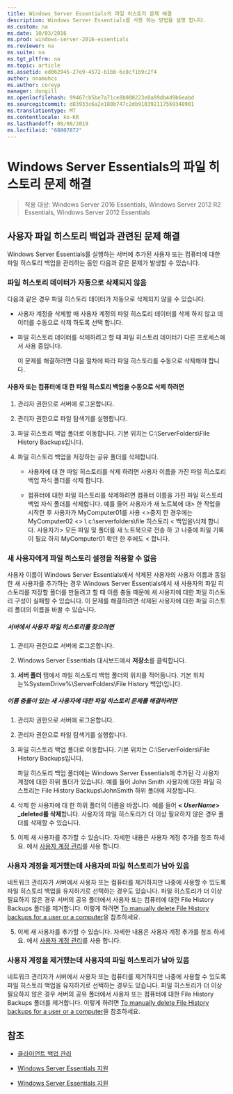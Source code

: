 ```yaml
---
title: Windows Server Essentials의 파일 히스토리 문제 해결
description: Windows Server Essentials를 사용 하는 방법을 설명 합니다.
ms.custom: na
ms.date: 10/03/2016
ms.prod: windows-server-2016-essentials
ms.reviewer: na
ms.suite: na
ms.tgt_pltfrm: na
ms.topic: article
ms.assetid: ed062945-27e9-4572-b1bb-6c8cf1b9c2f4
author: nnamuhcs
ms.author: coreyp
manager: dongill
ms.openlocfilehash: 99467cb5be7a71ce8b080223e8a89db4d9b6eabd
ms.sourcegitcommit: d83933c6a2e180b747c2db910392117569348901
ms.translationtype: MT
ms.contentlocale: ko-KR
ms.lasthandoff: 08/06/2019
ms.locfileid: "68807872"
---
```

# <a name="troubleshoot-file-history-in-windows-server-essentials"></a>Windows Server Essentials의 파일 히스토리 문제 해결

>적용 대상: Windows Server 2016 Essentials, Windows Server 2012 R2 Essentials, Windows Server 2012 Essentials 
  
## <a name="troubleshoot-issues-with-user-file-history-backups"></a>사용자 파일 히스토리 백업과 관련된 문제 해결  
 Windows Server Essentials를 실행하는 서버에 추가된 사용자 또는 컴퓨터에 대한 파일 히스토리 백업을 관리하는 동안 다음과 같은 문제가 발생할 수 있습니다.  
  
### <a name="file-history-data-is-not-automatically-deleted"></a>파일 히스토리 데이터가 자동으로 삭제되지 않음  
 다음과 같은 경우 파일 히스토리 데이터가 자동으로 삭제되지 않을 수 있습니다.  
  
- 사용자 계정을 삭제할 때 사용자 계정의 파일 히스토리 데이터를 삭제 하지 않고 데이터를 수동으로 삭제 하도록 선택 합니다.  
  
- 파일 히스토리 데이터를 삭제하려고 할 때 파일 히스토리 데이터가 다른 프로세스에서 사용 중입니다.  
  
  이 문제를 해결하려면 다음 절차에 따라 파일 히스토리를 수동으로 삭제해야 합니다.  
  
####  <a name="BKMK_manuallyDelete"></a>사용자 또는 컴퓨터에 대 한 파일 히스토리 백업을 수동으로 삭제 하려면  
  
1.  관리자 권한으로 서버에 로그온합니다.  
  
2.  관리자 권한으로 파일 탐색기를 실행합니다.  
  
3.  파일 히스토리 백업 폴더로 이동합니다. 기본 위치는 C:\ServerFolders\File History Backups입니다.  
  
4.  파일 히스토리 백업을 저장하는 공유 폴더를 삭제합니다.  
  
    -   사용자에 대 한 파일 히스토리를 삭제 하려면 사용자 이름을 가진 파일 히스토리 백업 자식 폴더를 삭제 합니다.  
  
    -   컴퓨터에 대한 파일 히스토리를 삭제하려면 컴퓨터 이름을 가진 파일 히스토리 백업 자식 폴더를 삭제합니다. 예를 들어 사용자가 새 노트북에 대\> 한 작업을 시작한 후 사용자가 MyComputer01를 사용 <\>중지 한 경우에는 MyComputer02 <\> \\ c:\serverfolders\file 히스토리 < 백업을\\삭제 합니다. 사용자가\> 모든 파일 및 폴더를 새 노트북으로 전송 하 고 나중에 파일 기록이 필요 하지 MyComputer01 확인 한 후에도 < 합니다.  
  
### <a name="cannot-apply-file-history-setting-to-a-new-user"></a>새 사용자에게 파일 히스토리 설정을 적용할 수 없음  
 사용자 이름이 Windows Server Essentials에서 삭제된 사용자의 사용자 이름과 동일한 새 사용자를 추가하는 경우 Windows Server Essentials에서 새 사용자의 파일 히스토리를 저장할 폴더를 만들려고 할 때 이름 충돌 때문에 새 사용자에 대한 파일 히스토리 구성이 실패할 수 있습니다. 이 문제를 해결하려면 삭제된 사용자에 대한 파일 히스토리 폴더의 이름을 바꿀 수 있습니다.  
  
##### <a name="to-locate-user-file-history-on-the-server"></a>서버에서 사용자 파일 히스토리를 찾으려면  
  
1.  관리자 권한으로 서버에 로그온합니다.  
  
2.  Windows Server Essentials 대시보드에서 **저장소**를 클릭합니다.  
  
3.  **서버 폴더** 탭에서 파일 히스토리 백업 폴더의 위치를 적어둡니다. 기본 위치는%SystemDrive%\ServerFolders\File History 백업\\입니다.  
  
##### <a name="to-resolve-file-history-issues-for-a-new-user-with-a-name-conflict"></a>이름 충돌이 있는 새 사용자에 대한 파일 히스토리 문제를 해결하려면  
  
1.  관리자 권한으로 서버에 로그온합니다.  
  
2.  관리자 권한으로 파일 탐색기를 실행합니다.  
  
3.  파일 히스토리 백업 폴더로 이동합니다. 기본 위치는 C:\ServerFolders\File History Backups입니다.  
  
     파일 히스토리 백업 폴더에는 Windows Server Essentials에 추가된 각 사용자 계정에 대한 하위 폴더가 있습니다. 예를 들어 John Smith 사용자에 대한 파일 히스토리는 File History Backups\JohnSmith 하위 폴더에 저장됩니다.  
  
4.  삭제 한 사용자에 대 한 하위 폴더의 이름을 바꿉니다. 예를 들어  **< *UserName*> _deleted를 삭제**합니다. 사용자의 파일 히스토리가 더 이상 필요하지 않은 경우 폴더를 삭제할 수 있습니다.  
  

5.  이제 새 사용자를 추가할 수 있습니다. 자세한 내용은 사용자 계정 추가를 참조 하세요. 에서 [사용자 계정 관리](../manage/Manage-User-Accounts-in-Windows-Server-Essentials.md)를 사용 합니다.  
  
### <a name="a-user-account-was-removed-but-the-users-file-history-remains"></a>사용자 계정을 제거했는데 사용자의 파일 히스토리가 남아 있음  
 네트워크 관리자가 서버에서 사용자 또는 컴퓨터를 제거하지만 나중에 사용할 수 있도록 파일 히스토리 백업을 유지하기로 선택하는 경우도 있습니다. 파일 히스토리가 더 이상 필요하지 않은 경우 서버의 공유 폴더에서 사용자 또는 컴퓨터에 대한 File History Backups 폴더를 제거합니다. 이렇게 하려면 [To manually delete File History backups for a user or a computer](Troubleshoot-File-History-in-Windows-Server-Essentials.md#BKMK_manuallyDelete)을 참조하세요.  

5. 이제 새 사용자를 추가할 수 있습니다. 자세한 내용은 사용자 계정 추가를 참조 하세요. 에서 [사용자 계정 관리](../manage/Manage-User-Accounts-in-Windows-Server-Essentials.md)를 사용 합니다.  
  
### <a name="a-user-account-was-removed-but-the-users-file-history-remains"></a>사용자 계정을 제거했는데 사용자의 파일 히스토리가 남아 있음  
 네트워크 관리자가 서버에서 사용자 또는 컴퓨터를 제거하지만 나중에 사용할 수 있도록 파일 히스토리 백업을 유지하기로 선택하는 경우도 있습니다. 파일 히스토리가 더 이상 필요하지 않은 경우 서버의 공유 폴더에서 사용자 또는 컴퓨터에 대한 File History Backups 폴더를 제거합니다. 이렇게 하려면 [To manually delete File History backups for a user or a computer](../support/Troubleshoot-File-History-in-Windows-Server-Essentials.md#BKMK_manuallyDelete)을 참조하세요.  

  
## <a name="see-also"></a>참조  
  
-   [클라이언트 백업 관리](../manage/Manage-Client-Computer-Backup-in-Windows-Server-Essentials.md)  
  

-   [Windows Server Essentials 지원](Support-Windows-Server-Essentials.md)

-   [Windows Server Essentials 지원](../support/Support-Windows-Server-Essentials.md)

